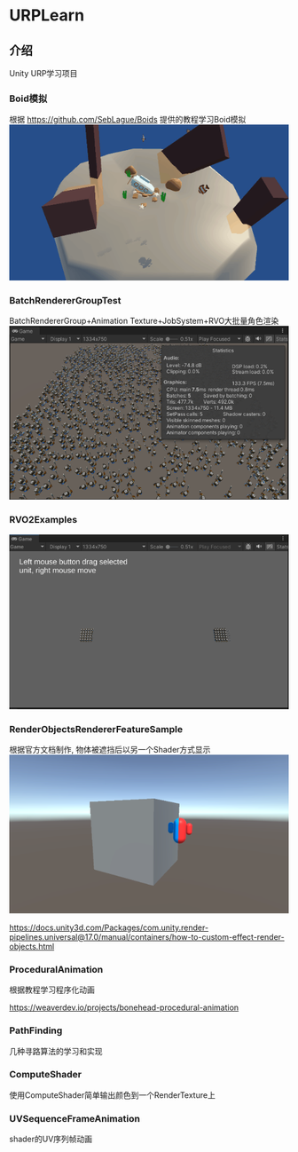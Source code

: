 # URPLearn

## 介绍
Unity URP学习项目

### Boid模拟
根据 https://github.com/SebLague/Boids 提供的教程学习Boid模拟
![效果图](images/boid效果.gif)
### BatchRendererGroupTest
BatchRendererGroup+Animation Texture+JobSystem+RVO大批量角色渲染
![效果图](images/BatchRendererGroupTest.png)
### RVO2Examples
![效果图](images/RVO2Test.gif)
### RenderObjectsRendererFeatureSample
根据官方文档制作, 物体被遮挡后以另一个Shader方式显示
![效果图](images/物体被遮挡后以另一个Shader显示.png)

https://docs.unity3d.com/Packages/com.unity.render-pipelines.universal@17.0/manual/containers/how-to-custom-effect-render-objects.html
### ProceduralAnimation
根据教程学习程序化动画

https://weaverdev.io/projects/bonehead-procedural-animation
### PathFinding
几种寻路算法的学习和实现
### ComputeShader 
使用ComputeShader简单输出颜色到一个RenderTexture上
### UVSequenceFrameAnimation
shader的UV序列帧动画